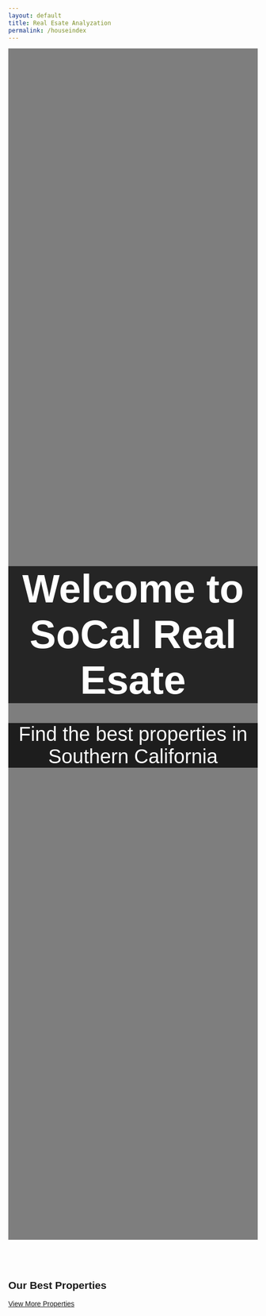 ```yaml
---
layout: default
title: Real Esate Analyzation
permalink: /houseindex
---
```


<html lang="en">
<head>
    <meta charset="UTF-8">
    <meta name="viewport" content="width=device-width, initial-scale=1.0">
    <link rel="stylesheet" href="https://stackpath.bootstrapcdn.com/bootstrap/4.5.2/css/bootstrap.min.css">
    <title>Real Esate Analyzation</title>
    <style>
        body {
            font-family: Arial, sans-serif;
        }
        .hero-section {
            height: 60vh;
            background-image: url('https://cdn.hometogo.net/assets/media/pics/1920_600/6118fa9084ec1.jpg');
            background-size: cover;
            background-position: center;
            color: white;
            display: flex;
            align-items: center;
            justify-content: center;
            text-align: center;
            position: relative; /* Add this line to make the background overlay work */
        }
        /* Background overlay */
        .hero-section::before {
            content: "";
            background: rgba(0, 0, 0, 0.5); /* Adjust the transparency by changing the last value (0.5) */
            position: absolute;
            top: 0;
            right: 0;
            bottom: 0;
            left: 0;
            z-index: -1; /* Place it behind the text content */
        }
        .hero-section h1 {
            font-size: 80px;
            margin-bottom: 20px;
            background: rgba(0, 0, 0, 0.7);
        }
        .hero-section p {
            font-size: 40px;
            margin-bottom: 20px;
            background: rgba(0, 0, 0, 0.77);
        }
        .top-houses, .recommendations {
            padding: 50px 0;
        }
        .house-card {
            margin-bottom: 30px;
        }
    </style>
</head>
<body>

<!-- Hero Section -->
<section class="hero-section">
    <div>
        <h1>Welcome to SoCal Real Esate</h1>
        <p>Find the best properties in Southern California</p>
    </div>
</section>

<!-- Top House Section -->

<section class="top-houses container">
    <h2 class="text-center">Our Best Properties</h2>
    <div class="row" id="house-list"></div> <!-- This is where we'll display the house information -->
    <div class="text-center mt-4">
        <a href="#" class="btn btn-primary btn-lg font-weight-bold" id="viewMoreHouses">View More Properties</a>
    </div>
</section>

<script>

    // Function to get the correct link for "View More Houses" based on the hostname
    function getHousesLink() {
        if (location.hostname === "localhost" || location.hostname === "127.0.0.1") {
            return "/houses";
        } else {
            return "https://real-estate-analyzation.github.io/RealEstateFrontend/houses";
        }
    }

    // Update the "View More Houses" link dynamically
    const viewMoreHousesLink = document.getElementById('viewMoreHouses');
    viewMoreHousesLink.href = getHousesLink();
</script>

<!-- Personalized Recommendations Section 
<section class="recommendations container">
    <h2 class="text-center">Get Personalized Recommendations</h2>
    <p class="text-center">Answer a few questions and get houses recommendations tailored just for you</p>
    <div class="text-center mt-4">
        <a href="#" class="btn btn-primary btn-lg font-weight-bold" id="getStartedButton">Get Started</a>
    </div>
</section>

<script>
    // Function to get the correct link for "Get Started" based on the hostname
    function getGetStartedLink() {
        if (location.hostname === "localhost" || location.hostname === "127.0.0.1") {
            return "/houserecommendation";
        } else {
            return "https://real-estate-analyzation.github.io/RealEstateFrontend/houserecommendation";
        }
    }

    // Update the "Get Started" link dynamically
    const getStartedButton = document.getElementById('getStartedButton');
    getStartedButton.href = getGetStartedLink();
</script>-->


<script type="module">
    import { uri, options } from '{{site.baseurl}}/assets/js/api/config.js';
    // Function to fetch and display houses information
    async function fetchHouses() {
        try {
            const url = uri + '/api/house/houses';
            const response = await fetch(url); // Replace with your API URL
            const data = await response.json();

            // Select the div where you want to display the houses
            const houseList = document.getElementById('house-list');

            // Loop through the first 3 houses (assuming API returns an array of houses)
            data.slice(0, 3).forEach(house => {
                // Create a div to hold house card
                const houseCard = document.createElement('div');
                houseCard.classList.add('col-lg-4', 'col-md-6', 'mb-4'); // Adjust the column size here
                houseCard.innerHTML = `
                    <div class="card">
                        <img src="${house.imgSRC || placeholderImageUrl}" class="card-img-top" alt="${house.address}">
                        <div class="card-body">
                            <h5 class="card-title">${house.address}</h5>
                            ${house.price ? `<h5 class="card-title">Price: ${house.price}</h5>` : ''}
                            ${house.livingarea ? `<p class="card-text">${house.livingarea} sqft</p>` : ''}
                            ${house.bedrooms ? `<p class="card-text">Bedrooms: ${house.bedrooms}</p>` : ''}
                            ${house.bathrooms ? `<p class="card-text">Bathrooms: ${house.bathrooms}</p>` : ''}
                            <a href="${getHouseDetailsLink(house.id)}" class="btn btn-primary view-details-btn">View Details</a>
                        </div>
                    </div>
                `;
                houseList.appendChild(houseCard);
            });

            function getHouseDetailsLink(houseId) {
                let baseUrl;

                if (location.hostname === "localhost" || location.hostname === "127.0.0.1") {
                    baseUrl = "/houses/";
                } else {
                    baseUrl = "https://real-estate-analyzation.github.io/RealEstateFrontend/houses/";
                }

                return `${baseUrl}house_details?id=${houseId}`;
            }

        } catch (error) {
            console.error('Error fetching data:', error);
        }
    }

    // Call the fetchHouses function when the page loads
    window.addEventListener('load', fetchHouses);
</script>


<script src="https://code.jquery.com/jquery-3.5.1.slim.min.js"></script>
<script src="https://cdn.jsdelivr.net/npm/@popperjs/core@2.9.3/dist/umd/popper.min.js"></script>
<script src="https://stackpath.bootstrapcdn.com/bootstrap/4.5.2/js/bootstrap.min.js"></script>
</body>
</html>
